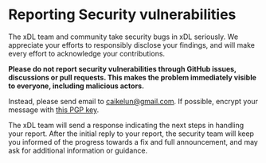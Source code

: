 # Reporting Security vulnerabilities

The xDL team and community take security bugs in xDL seriously. We appreciate your efforts to responsibly disclose your findings, and will make every effort to acknowledge your contributions.

**Please do not report security vulnerabilities through GitHub issues, discussions or pull requests. This makes the problem immediately visible to everyone, including malicious actors.**

Instead, please send email to <caikelun@gmail.com>. If possible, encrypt your message with [this PGP key](https://raw.githubusercontent.com/caikelun/caikelun.github.io/master/site/pgp-public-key.txt).

The xDL team will send a response indicating the next steps in handling your report. After the initial reply to your report, the security team will keep you informed of the progress towards a fix and full announcement, and may ask for additional information or guidance.
